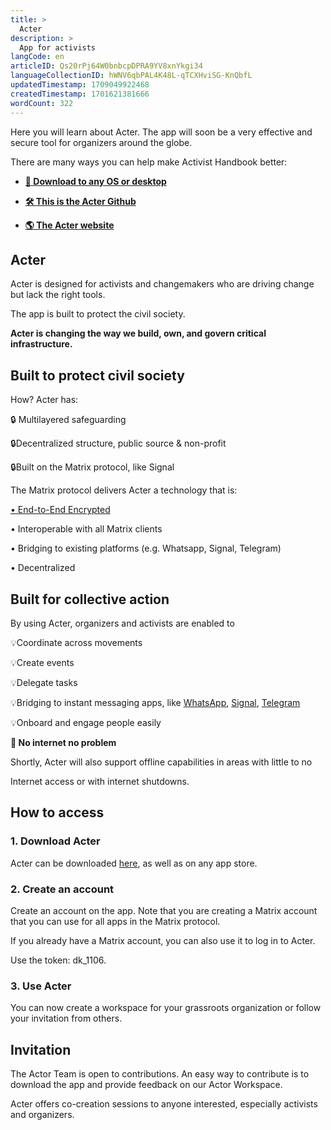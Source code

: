 ```yaml
---
title: >
  Acter
description: >
  App for activists
langCode: en
articleID: Qs20rPj64W0bnbcpDPRA9YV8xnYkgi34
languageCollectionID: hWNV6qbPAL4K48L-qTCXHviSG-KnQbfL
updatedTimestamp: 1709049922468
createdTimestamp: 1701621381666
wordCount: 322
---
```


Here you will learn about Acter. The app will soon be a very effective and secure tool for organizers around the globe.

There are many ways you can help make Activist Handbook better:

-   [**📲 Download to any OS or desktop**](https://docs.acter.global/nightly/2023-11-18/?utm_source=activisthandbook.org)
    
-   [**🛠️ This is the Acter Github**](https://github.com/acterglobal?utm_source=activisthandbook.org)
    
-   [**🌎 The Acter website**](acter.global)
    

## Acter

Acter is designed for activists and changemakers who are driving change but lack the right tools.

The app is built to protect the civil society.

**Acter is changing the way we build, own, and govern critical infrastructure.**

## Built to protect civil society

How? Acter has:

🔒 Multilayered safeguarding

🔒Decentralized structure, public source & non-profit

🔒Built on the Matrix protocol, like Signal

The Matrix protocol delivers Acter a technology that is:

[• End-to-End Encrypted](/tools/end-to-end-encryption)

• Interoperable with all Matrix clients

• Bridging to existing platforms (e.g. Whatsapp, Signal, Telegram)

• Decentralized

## Built for collective action

By using Acter, organizers and activists are enabled to

💡Coordinate across movements

💡Create events

💡Delegate tasks

💡Bridging to instant messaging apps, like [WhatsApp](/tools/chat-apps/whatsapp), [Signal](/tools/chat-apps/signal), [Telegram](/tools/chat-apps/telegram)

💡Onboard and engage people easily

**📲 No internet no problem**

Shortly, Acter will also support offline capabilities in areas with little to no

Internet access or with internet shutdowns.

## How to access

### 1\. Download Acter

Acter can be downloaded [here](https://docs.acter.global/nightly/2023-11-18/?utm_source=activisthandbook.org), as well as on any app store.

### 2\. Create an account

Create an account on the app. Note that you are creating a Matrix account that you can use for all apps in the Matrix protocol.

If you already have a Matrix account, you can also use it to log in to Acter.

Use the token: dk\_1106.

### 3\. Use Acter

You can now create a workspace for your grassroots organization or follow your invitation from others.

## Invitation

The Actor Team is open to contributions. An easy way to contribute is to download the app and provide feedback on our Actor Workspace.

Acter offers co-creation sessions to anyone interested, especially activists and organizers.
